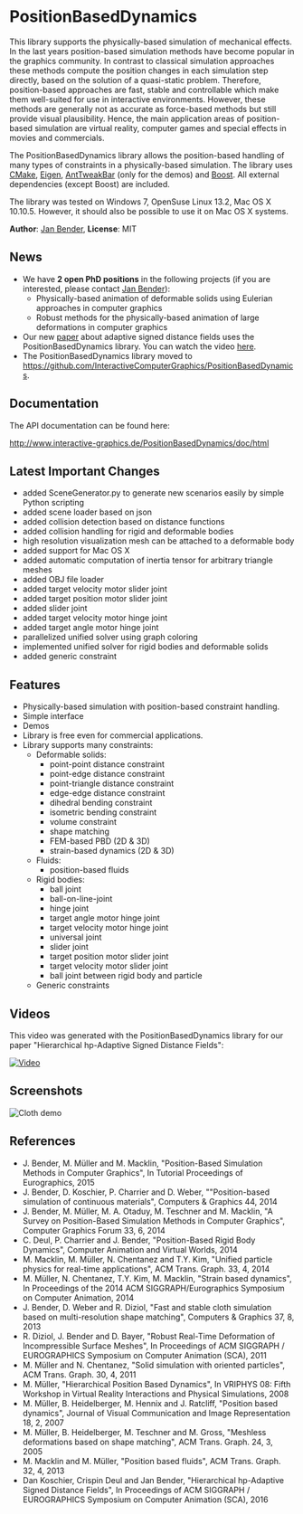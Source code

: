 # PositionBasedDynamics

This library supports the physically-based simulation of mechanical effects. In the last years position-based simulation methods have become popular in the graphics community. In contrast to classical simulation approaches these methods compute the position changes in each simulation step directly, based on the solution of a quasi-static problem. Therefore, position-based approaches are fast, stable and controllable which make them well-suited for use in interactive environments. However, these methods are generally not as accurate as force-based methods but still provide visual plausibility. Hence, the main application areas of position-based simulation are virtual reality, computer games and special effects in movies and commercials.

The PositionBasedDynamics library allows the position-based handling of many types of constraints in a physically-based simulation. The library uses [CMake](http://www.cmake.org/), [Eigen](http://eigen.tuxfamily.org/), [AntTweakBar](http://anttweakbar.sourceforge.net/) (only for the demos) and [Boost](http://www.boost.org/). All external dependencies (except Boost) are included. 

The library was tested on Windows 7, OpenSuse Linux 13.2, Mac OS X 10.10.5. However, it should also be possible to use it on Mac OS X systems. 

**Author**: [Jan Bender](http://www.interactive-graphics.de), **License**: MIT

## News

* We have **2 open PhD positions** in the following projects (if you are interested, please contact [Jan Bender](https://animation.rwth-aachen.de/)):
    * Physically-based animation of deformable solids using Eulerian approaches in computer graphics
    * Robust methods for the physically-based animation of large deformations in computer graphics
* Our new [paper](http://interactive-graphics.de/index.php/research/98-hierarchical-hp-adaptive-signed-distance-fields) about adaptive signed distance fields uses the PositionBasedDynamics library. You can watch the video  [here](https://www.youtube.com/watch?v=x_Iq2yM4FcA).
* The PositionBasedDynamics library moved to https://github.com/InteractiveComputerGraphics/PositionBasedDynamics.

## Documentation

The API documentation can be found here: 

http://www.interactive-graphics.de/PositionBasedDynamics/doc/html

## Latest Important Changes

* added SceneGenerator.py to generate new scenarios easily by simple Python scripting
* added scene loader based on json 
* added collision detection based on distance functions
* added collision handling for rigid and deformable bodies
* high resolution visualization mesh can be attached to a deformable body
* added support for Mac OS X
* added automatic computation of inertia tensor for arbitrary triangle meshes
* added OBJ file loader
* added target velocity motor slider joint
* added target position motor slider joint
* added slider joint
* added target velocity motor hinge joint 
* added target angle motor hinge joint
* parallelized unified solver using graph coloring
* implemented unified solver for rigid bodies and deformable solids 
* added generic constraint


## Features

* Physically-based simulation with position-based constraint handling.
* Simple interface
* Demos 
* Library is free even for commercial applications.
* Library supports many constraints: 
	- Deformable solids:		
		- point-point distance constraint
		- point-edge distance constraint
		- point-triangle distance constraint
		- edge-edge distance constraint
		- dihedral bending constraint
		- isometric bending constraint
		- volume constraint
		- shape matching
		- FEM-based PBD (2D & 3D)
		- strain-based dynamics (2D & 3D)
	- Fluids:
		- position-based fluids 
	- Rigid bodies:
		- ball joint
		- ball-on-line-joint
		- hinge joint
		- target angle motor hinge joint
		- target velocity motor hinge joint
		- universal joint
		- slider joint
		- target position motor slider joint
		- target velocity motor slider joint
		- ball joint between rigid body and particle
	- Generic constraints

## Videos

This video was generated with the PositionBasedDynamics library for our paper "Hierarchical hp-Adaptive Signed Distance Fields":

[![Video](https://img.youtube.com/vi/x_Iq2yM4FcA/0.jpg)](https://www.youtube.com/watch?v=x_Iq2yM4FcA)


## Screenshots
		
![Cloth demo](http://www.interactive-graphics.de/j_images/PositionBasedDynamics.jpg "Cloth demo")	

## References

* J. Bender, M. Müller and M. Macklin, "Position-Based Simulation Methods in Computer Graphics", In Tutorial Proceedings of Eurographics, 2015
* J. Bender, D. Koschier, P. Charrier and D. Weber, ""Position-based simulation of continuous materials", Computers & Graphics 44, 2014
* J. Bender, M. Müller, M. A. Otaduy, M. Teschner and M. Macklin, "A Survey on Position-Based Simulation Methods in Computer Graphics", Computer Graphics Forum 33, 6, 2014
* C. Deul, P. Charrier and J. Bender, "Position-Based Rigid Body Dynamics", Computer Animation and Virtual Worlds, 2014
* M. Macklin, M. Müller, N. Chentanez and T.Y. Kim, "Unified particle physics for real-time applications", ACM Trans. Graph. 33, 4, 2014
* M. Müller, N. Chentanez, T.Y. Kim, M. Macklin, "Strain based dynamics", In Proceedings of the 2014 ACM
SIGGRAPH/Eurographics Symposium on Computer Animation, 2014
* J. Bender, D. Weber and R. Diziol, "Fast and stable cloth simulation based on multi-resolution shape matching", Computers & Graphics 37, 8, 2013
* R. Diziol, J. Bender and D. Bayer, "Robust Real-Time Deformation of Incompressible Surface Meshes", In Proceedings of ACM SIGGRAPH / EUROGRAPHICS Symposium on Computer Animation (SCA), 2011
* M. Müller and N. Chentanez, "Solid simulation with oriented particles", ACM Trans. Graph. 30, 4, 2011
* M. Müller, "Hierarchical Position Based Dynamics", In VRIPHYS 08: Fifth Workshop in Virtual Reality Interactions and Physical Simulations, 2008 
* M. Müller, B. Heidelberger, M. Hennix and J. Ratcliff, "Position based dynamics", Journal of Visual Communication and Image Representation 18, 2, 2007
* M. Müller, B. Heidelberger, M. Teschner and M. Gross, "Meshless deformations based on shape matching", ACM Trans. Graph. 24, 3, 2005
* M. Macklin and M. Müller, "Position based fluids", ACM Trans. Graph. 32, 4, 2013
* Dan Koschier, Crispin Deul and Jan Bender, "Hierarchical hp-Adaptive Signed Distance Fields", In Proceedings of ACM SIGGRAPH / EUROGRAPHICS Symposium on Computer Animation (SCA), 2016


